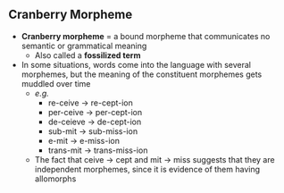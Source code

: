 ## Cranberry Morpheme
- **Cranberry morpheme** = a bound morpheme that communicates no semantic or
  grammatical meaning
    * Also called a **fossilized term**
- In some situations, words come into the language with several morphemes, but
  the meaning of the constituent morphemes gets muddled over time
    * *e.g.*
        + re-ceive  $\rightarrow$ re-cept-ion
        + per-ceive $\rightarrow$ per-cept-ion
        + de-ceieve $\rightarrow$ de-cept-ion
        + sub-mit $\rightarrow$ sub-miss-ion
        + e-mit $\rightarrow$ e-miss-ion
        + trans-mit $\rightarrow$ trans-miss-ion
    * The fact that ceive $\rightarrow$ cept and mit $\rightarrow$ miss suggests
    that they are independent morphemes, since it is evidence of them having
    allomorphs
